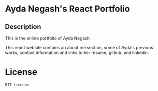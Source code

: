 # Ayda Negash's React Portfolio

## Description

This is the online portfolio of Ayda Negash.

This react website contains an about me section, some of Ayda's previous works, contact information and links to her resume, github, and linkedin.

# License 
    MIT License
